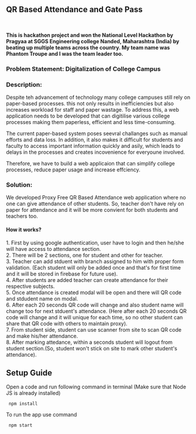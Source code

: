 
<h2> QR Based Attendance and Gate Pass</h3>

<br/>

<strong>This is hackathon project and won the National Level Hackathon by Pragyaa at SGGS Engineering college Nanded, Maharashtra (India) by beating up multiple teams across the country. My team name was Phantom Troupe and I was the team leader too. </strong>

<h3>Problem Statement: Digitalization of College Campus</h3>

<h3>Description: </h3>

Despite teh advancement of technology many college campuses still rely on paper-based processes. this not only results in inefficiencies but also increases workload for staff and paper wastage. To address this, a web application needs to be developed that can digitilise various college processes making them paperless, efficient and less time-consuming.

The current paper-based system poses seevral challanges such as manual efforts and data loss. In addition, it also makes it difficult for students and faculty to access important information quickly and asily, which leads to delays in the processes and creates incovenience for everyoune involved. 

Therefore, we have to build a web applicaion that can simplify college processes, reduce paper usage and increase effciency.

<h3>Solution: </h3>

We developed Proxy Free QR Based Attendance web application where no one can give attendance of other students. So, teacher don't have rely on paper for attendance and it will be more convient for both students and teachers too.

<h4>How it works? </h4>
1. First by using google authentication, user have to login and then he/she will have access to attendance section. <br/>
2. There will be 2 sections, one for student and other for teacher. <br/>
3. Teacher can add stduent with branch assigned to him with proper form validation. (Each student will only be added once and that's for first time and it will be stored in firebase for future use). <br/>
4. After students are added teacher can create attendance for their respective subjects. <br/>
5. Once attendance is created modal will be open and there will QR code and stdudent name on modal. <br/>
6. After each 20 seconds QR code will change and also student name will change too for next stduent's attendance. (Here after each 20 seconds QR code will change and it will unique for each time, so no other student can share that QR code with others to maintain proxy). <br/>
7. From student side, student can use scanner from site to scan QR code and make his/her attendance.  <br/>
8. After marking attedance, within a seconds student will logout from student section.(So, student won't stick on site to mark other student's attendance). <br/>


<h2> Setup Guide </h2>

Open a code and run following command in terminal (Make sure that Node JS is already installed)

<code> npm install </code>

To run the app use command

<code> npm start </code>


